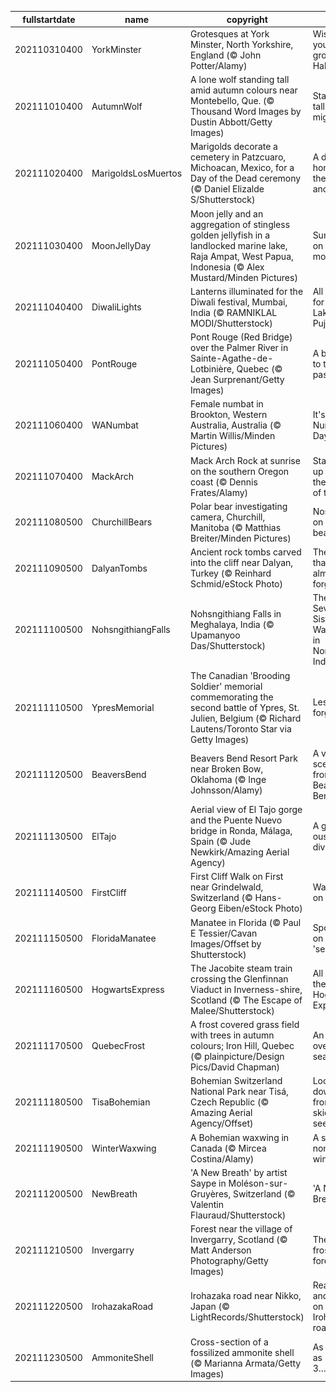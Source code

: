 |fullstartdate|name|copyright|title|image|
|--|--|--|--|--|
202110310400|YorkMinster|Grotesques at York Minster, North Yorkshire, England (© John Potter/Alamy)|Wishing you a grotesque Halloween|![](/en-CA/2021/11/202110310400YorkMinster.jpg)|
202111010400|AutumnWolf|A lone wolf standing tall amid autumn colours near Montebello, Que. (© Thousand Word Images by Dustin Abbott/Getty Images)|Standing tall and mighty|![](/en-CA/2021/11/202111010400AutumnWolf.jpg)|
202111020400|MarigoldsLosMuertos|Marigolds decorate a cemetery in Patzcuaro, Michoacan, Mexico, for a Day of the Dead ceremony (© Daniel Elizalde S/Shutterstock)|A day to honour the ancestors|![](/en-CA/2021/11/202111020400MarigoldsLosMuertos.jpg)|
202111030400|MoonJellyDay|Moon jelly and an aggregation of stingless golden jellyfish in a landlocked marine lake, Raja Ampat, West Papua, Indonesia (© Alex Mustard/Minden Pictures)|Sunshine on a moon jelly|![](/en-CA/2021/11/202111030400MoonJellyDay.jpg)|
202111040400|DiwaliLights|Lanterns illuminated for the Diwali festival, Mumbai, India (© RAMNIKLAL MODI/Shutterstock)|All aglow for Lakshmi Pujan|![](/en-CA/2021/11/202111040400DiwaliLights.jpg)|
202111050400|PontRouge|Pont Rouge (Red Bridge) over the Palmer River in Sainte-Agathe-de-Lotbinière, Quebec (© Jean Surprenant/Getty Images)|A bridge to the past|![](/en-CA/2021/11/202111050400PontRouge.jpg)|
202111060400|WANumbat|Female numbat in Brookton, Western Australia, Australia (© Martin Willis/Minden Pictures)|It's World Numbat Day!|![](/en-CA/2021/11/202111060400WANumbat.jpg)|
202111070400|MackArch|Mack Arch Rock at sunrise on the southern Oregon coast (© Dennis Frates/Alamy)|Stacking up with the best of them|![](/en-CA/2021/11/202111070400MackArch.jpg)|
202111080500|ChurchillBears|Polar bear investigating camera, Churchill, Manitoba (© Matthias Breiter/Minden Pictures)|Nosing in on a polar bear pair|![](/en-CA/2021/11/202111080500ChurchillBears.jpg)|
202111090500|DalyanTombs|Ancient rock tombs carved into the cliff near Dalyan, Turkey (© Reinhard Schmid/eStock Photo)|The land that time almost forgot|![](/en-CA/2021/11/202111090500DalyanTombs.jpg)|
202111100500|NohsngithiangFalls|Nohsngithiang Falls in Meghalaya, India (© Upamanyoo Das/Shutterstock)|The Seven Sisters Waterfalls in Northeast India|![](/en-CA/2021/11/202111100500NohsngithiangFalls.jpg)|
202111110500|YpresMemorial|The Canadian 'Brooding Soldier' memorial commemorating the second battle of Ypres, St. Julien, Belgium (© Richard Lautens/Toronto Star via Getty Images)|Lest we forget|![](/en-CA/2021/11/202111110500YpresMemorial.jpg)|
202111120500|BeaversBend|Beavers Bend Resort Park near Broken Bow, Oklahoma (© Inge Johnsson/Alamy)|A vivid scene from Beavers Bend|![](/en-CA/2021/11/202111120500BeaversBend.jpg)|
202111130500|ElTajo|Aerial view of El Tajo gorge and the Puente Nuevo bridge in Ronda, Málaga, Spain (© Jude Newkirk/Amazing Aerial Agency)|A gorge-ous town divided|![](/en-CA/2021/11/202111130500ElTajo.jpg)|
202111140500|FirstCliff|First Cliff Walk on First near Grindelwald, Switzerland (© Hans-Georg Eiben/eStock Photo)|Walking on air|![](/en-CA/2021/11/202111140500FirstCliff.jpg)|
202111150500|FloridaManatee|Manatee in Florida (© Paul E Tessier/Cavan Images/Offset by Shutterstock)|Spotlight on the 'sea cow'|![](/en-CA/2021/11/202111150500FloridaManatee.jpg)|
202111160500|HogwartsExpress|The Jacobite steam train crossing the Glenfinnan Viaduct in Inverness-shire, Scotland (© The Escape of Malee/Shutterstock)|All aboard the Hogwarts Express|![](/en-CA/2021/11/202111160500HogwartsExpress.jpg)|
202111170500|QuebecFrost|A frost covered grass field with trees in autumn colours; Iron Hill, Quebec (© plainpicture/Design Pics/David Chapman)|An overlap of seasons|![](/en-CA/2021/11/202111170500QuebecFrost.jpg)|
202111180500|TisaBohemian|Bohemian Switzerland National Park near Tisá, Czech Republic (© Amazing Aerial Agency/Offset)|Look down from the skies and see…|![](/en-CA/2021/11/202111180500TisaBohemian.jpg)|
202111190500|WinterWaxwing|A Bohemian waxwing in Canada (© Mircea Costina/Alamy)|A sociable nomad in winter|![](/en-CA/2021/11/202111190500WinterWaxwing.jpg)|
202111200500|NewBreath|'A New Breath' by artist Saype in Moléson-sur-Gruyères, Switzerland (© Valentin Flauraud/Shutterstock)|'A New Breath'|![](/en-CA/2021/11/202111200500NewBreath.jpg)|
202111210500|Invergarry|Forest near the village of Invergarry, Scotland (© Matt Anderson Photography/Getty Images)|The frosted forest|![](/en-CA/2021/11/202111210500Invergarry.jpg)|
202111220500|IrohazakaRoad|Irohazaka road near Nikko, Japan (© LightRecords/Shutterstock)|Reading and riding on Irohazaka road|![](/en-CA/2021/11/202111220500IrohazakaRoad.jpg)|
202111230500|AmmoniteShell|Cross-section of a fossilized ammonite shell (© Marianna Armata/Getty Images)|As easy as 1, 1, 2, 3…|![](/en-CA/2021/11/202111230500AmmoniteShell.jpg)|
